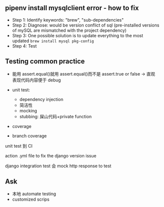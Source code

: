 ## pipenv install mysqlclient error - how to fix

- Step 1: Identify keywords: "brew", "sub-dependencies"
- Step 2: Diagnose: would be version conflict of sql (pre-installed versions of mySQL are mismatched with the project dependency)
- Step 3: One possible solution is to update everything to the most updated `brew install mysql pkg-config`
- Step 4: Test

## Testing common practice

- 能用 assert.equal()就用 assert.equal()而不是 assert.true or false -> 直观表现代码内容便于 debug

- unit test:

  - dependency injection
  - 简洁性
  - mocking
  - stubbing: 屎山代码+private function

- coverage

- branch coverage

unit test 到 CI

action .yml file to fix the django version issue

django integration test 会 mock http response to test

## Ask

- 本地 automate testing
- customized scrips
